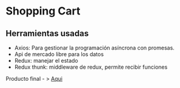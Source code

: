 # Shopping Cart

## Herramientas usadas
- Axios: Para gestionar la programación asíncrona con promesas.
- Api de mercado libre para los datos
- Redux: manejar el estado
- Redux thunk: middleware de redux, permite recibir funciones

Producto final - > 
[Aqui](https://kamalyzl.github.io/shoppingCart/)